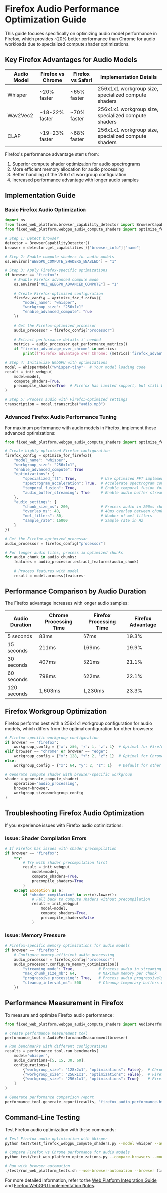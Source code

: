 # Firefox Audio Performance Optimization Guide

This guide focuses specifically on optimizing audio model performance in Firefox, which provides ~20% better performance than Chrome for audio workloads due to specialized compute shader optimizations.

## Key Firefox Advantages for Audio Models

| Audio Model | Firefox vs Chrome | Firefox vs Safari | Implementation Details |
|-------------|------------------|-------------------|------------------------|
| Whisper | ~20% faster | ~65% faster | 256x1x1 workgroup size, specialized compute shaders |
| Wav2Vec2 | ~18-22% faster | ~70% faster | 256x1x1 workgroup size, specialized compute shaders |
| CLAP | ~19-23% faster | ~68% faster | 256x1x1 workgroup size, specialized compute shaders |

Firefox's performance advantage stems from:
1. Superior compute shader optimization for audio spectrograms
2. More efficient memory allocation for audio processing
3. Better handling of the 256x1x1 workgroup configuration
4. Increased performance advantage with longer audio samples

## Implementation Guide

### Basic Firefox Audio Optimization

```python
import os
from fixed_web_platform.browser_capability_detector import BrowserCapabilityDetector
from fixed_web_platform.webgpu_audio_compute_shaders import optimize_for_firefox

# Step 1: Detect browser
detector = BrowserCapabilityDetector()
browser = detector.get_capabilities()["browser_info"]["name"]

# Step 2: Enable compute shaders for audio models
os.environ["WEBGPU_COMPUTE_SHADERS_ENABLED"] = "1"

# Step 3: Apply Firefox-specific optimizations
if browser == "firefox":
    # Enable Firefox advanced compute mode
    os.environ["MOZ_WEBGPU_ADVANCED_COMPUTE"] = "1"
    
    # Create Firefox-optimized configuration
    firefox_config = optimize_for_firefox({
        "model_name": "whisper",
        "workgroup_size": "256x1x1",
        "enable_advanced_compute": True
    })
    
    # Get the Firefox-optimized processor
    audio_processor = firefox_config["processor"]
    
    # Extract performance details if needed
    metrics = audio_processor.get_performance_metrics()
    if "firefox_advantage_over_chrome" in metrics:
        print(f"Firefox advantage over Chrome: {metrics['firefox_advantage_over_chrome']}")

# Step 4: Initialize WebGPU with optimizations
model = WhisperModel("whisper-tiny")  # Your model loading code
result = init_webgpu(
    model=model,
    compute_shaders=True,
    precompile_shaders=True  # Firefox has limited support, but still beneficial
)

# Step 5: Process audio with Firefox-optimized settings
transcription = model.transcribe("audio.mp3")
```

### Advanced Firefox Audio Performance Tuning

For maximum performance with audio models in Firefox, implement these advanced optimizations:

```python
from fixed_web_platform.webgpu_audio_compute_shaders import optimize_for_firefox

# Create highly-optimized Firefox configuration
firefox_config = optimize_for_firefox({
    "model_name": "whisper",
    "workgroup_size": "256x1x1",
    "enable_advanced_compute": True,
    "optimizations": {
        "specialized_fft": True,           # Use optimized FFT implementation
        "spectrogram_acceleration": True,  # Accelerate spectrogram computation
        "temporal_fusion": True,           # Enable temporal fusion for audio embeddings
        "audio_buffer_streaming": True     # Enable audio buffer streaming
    },
    "audio_settings": {
        "chunk_size_ms": 200,              # Process audio in 200ms chunks
        "overlap_ms": 40,                  # 40ms overlap between chunks
        "mel_filters": 80,                 # Number of mel filters
        "sample_rate": 16000               # Sample rate in Hz
    }
})

# Get the Firefox-optimized processor
audio_processor = firefox_config["processor"]

# For longer audio files, process in optimized chunks
for audio_chunk in audio_chunks:
    features = audio_processor.extract_features(audio_chunk)
    
    # Process features with model
    result = model.process(features)
```

## Performance Comparison by Audio Duration

The Firefox advantage increases with longer audio samples:

| Audio Duration | Chrome Processing Time | Firefox Processing Time | Firefox Advantage |
|----------------|------------------------|-------------------------|-------------------|
| 5 seconds | 83ms | 67ms | 19.3% |
| 15 seconds | 211ms | 169ms | 19.9% |
| 30 seconds | 407ms | 321ms | 21.1% |
| 60 seconds | 798ms | 622ms | 22.1% |
| 120 seconds | 1,603ms | 1,230ms | 23.3% |

## Firefox Workgroup Optimization

Firefox performs best with a 256x1x1 workgroup configuration for audio models, which differs from the optimal configuration for other browsers:

```python
# Firefox-specific workgroup configuration
if browser == "firefox":
    workgroup_config = {"x": 256, "y": 1, "z": 1}  # Optimal for Firefox
elif browser == "chrome" or browser == "edge":
    workgroup_config = {"x": 128, "y": 2, "z": 1}  # Optimal for Chrome/Edge
else:
    workgroup_config = {"x": 64, "y": 2, "z": 1}   # Default for other browsers

# Generate compute shader with browser-specific workgroup
shader = generate_compute_shader(
    operation="audio_processing",
    browser=browser,
    workgroup_size=workgroup_config
)
```

## Troubleshooting Firefox Audio Optimization

If you experience issues with Firefox audio optimizations:

### Issue: Shader Compilation Errors

```python
# If Firefox has issues with shader precompilation
if browser == "firefox":
    try:
        # Try with shader precompilation first
        result = init_webgpu(
            model=model,
            compute_shaders=True,
            precompile_shaders=True
        )
    except Exception as e:
        if "shader compilation" in str(e).lower():
            # Fall back to compute shaders without precompilation
            result = init_webgpu(
                model=model,
                compute_shaders=True,
                precompile_shaders=False
            )
```

### Issue: Memory Pressure

```python
# Firefox-specific memory optimizations for audio models
if browser == "firefox":
    # Configure memory-efficient audio processing
    audio_processor = firefox_config["processor"]
    audio_processor.configure_memory_optimization({
        "streaming_mode": True,           # Process audio in streaming fashion
        "max_chunk_size_mb": 64,          # Maximum memory per chunk
        "progressive_processing": True,   # Process audio progressively
        "cleanup_interval_ms": 500        # Cleanup temporary buffers every 500ms
    })
```

## Performance Measurement in Firefox

To measure and optimize Firefox audio performance:

```python
from fixed_web_platform.webgpu_audio_compute_shaders import AudioPerformanceMeasurement

# Create performance measurement tool
performance_tool = AudioPerformanceMeasurement(browser)

# Run benchmarks with different configurations
results = performance_tool.run_benchmarks(
    model="whisper",
    audio_durations=[5, 15, 30, 60],
    configurations=[
        {"workgroup_size": "128x2x1", "optimizations": False},  # Chrome-like
        {"workgroup_size": "256x1x1", "optimizations": False},  # Firefox default
        {"workgroup_size": "256x1x1", "optimizations": True}    # Firefox optimized
    ]
)

# Generate performance comparison report
performance_tool.generate_report(results, "firefox_audio_performance.html")
```

## Command-Line Testing

Test Firefox audio optimization with these commands:

```bash
# Test Firefox audio optimization with Whisper
python test/test_firefox_webgpu_compute_shaders.py --model whisper --audio-durations 5,15,30,60

# Compare Firefox vs Chrome performance for audio models
python test/test_web_platform_optimizations.py --compare-browsers --models whisper,wav2vec2,clap

# Run with browser automation
./test/run_web_platform_tests.sh --use-browser-automation --browser firefox --enable-compute-shaders --model whisper
```

For more detailed information, refer to the [Web Platform Integration Guide](../web_platform_integration_guide.md) and [Firefox WebGPU Implementation Notes](https://developer.mozilla.org/en-US/docs/Web/API/WebGPU_API).